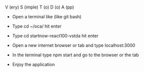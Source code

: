V (ery) S (imple) T (o) D (o) A (pp)

- Open a terminal like (like git bash)

- Type cd ~/oca/ hit enter

- Type cd startnow-react100-vstda  hit enter

- Open a new internet browser or tab and type localhost:3000

- In the terminal type npm start and go to the browser or the tab 

- Enjoy the application 